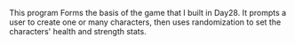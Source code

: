 This program Forms the basis of the game that I built in Day28. It prompts a user to create one or many characters, then uses randomization to set the characters' health and strength stats.